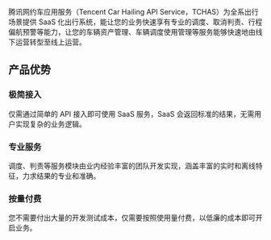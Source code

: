 腾讯网约车应用服务（Tencent Car Hailing API Service，TCHAS）为全系出行场景提供 SaaS 化出行系统，能让您的业务快速享有专业的调度、取消判责、行程偏航预警等能力，让您的车辆资产管理、车辆调度使用管理等服务能够快速地由线下运营转型至线上运营。

## 产品优势
### 极简接入
仅需通过简单的 API 接入即可使用 SaaS 服务，SaaS 会返回标准的结果，无需用户实现复杂的业务逻辑。

### 专业服务
调度、判责等服务模块由业内经验丰富的团队开发实现，涵盖丰富的实时和离线特征，力求结果的专业和准确。

### 按量付费
您不需要付出大量的开发测试成本，仅需要按照使用量付费，以低廉的成本即可开启业务。

